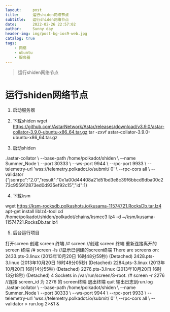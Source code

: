 ```yaml
---
layout:     post
title:      运行shiden网络节点
subtitle:   运行shiden网络节点
date:       2022-02-26 22:57:02
author:     Sunny day
header-img: img/post-bg-ios9-web.jpg
catalog: true
tags:
    - 网络
    - ubuntu
    - 服务器
---
```


>运行shiden网络节点

# 运行shiden网络节点


1. 启动服务器

2. 下载shiden
wget https://github.com/AstarNetwork/Astar/releases/download/v3.9.0/astar-collator-3.9.0-ubuntu-x86_64.tar.gz tar -zxvf astar-collator-3.9.0-ubuntu-x86_64.tar.gz

3. 启动shiden

./astar-collator \ --base-path /home/polkadot/shiden \ --name Summer_Node \ --port 30333 \ --ws-port 9944 \ --rpc-port 9933 \ --telemetry-url 'wss://telemetry.polkadot.io/submit/ 0' \ --rpc-cors all \ --validator {"jsonrpc":"2.0","result":"0x1a00d44408a21d51bd3e8c39f6bbcd9dba00c273c955912873ed0d935ef92c15","id":1}

4. 下载ksm

wget https://ksm-rocksdb.polkashots.io/kusama-11574721.RocksDb.tar.lz4 apt-get install liblz4-tool cd /home/polkadot/shiden/polkadot/chains/ksmcc3 lz4 -d ~/ksm/kusama-11574721.RocksDb.tar.lz4

5. 后台运行项目

打开screen 创建 screen 终端 /# screen //创建 screen 终端 重新连接离开的 screen 终端 /# screen -ls //显示已创建的screen终端 There are screens on: 2433.pts-3.linux (2013年10月20日 16时48分59秒) (Detached) 2428.pts-3.linux (2013年10月20日 16时48分05秒) (Detached) 2284.pts-3.linux (2013年10月20日 16时14分55秒) (Detached) 2276.pts-3.linux (2013年10月20日 16时13分18秒) (Detached) 4 Sockets in /var/run/screen/S-root. /# screen -r 2276 //连接 screen_id 为 2276 的 screen终端 退出终端 quit 输出日志到run.log ./astar-collator \ --base-path /home/polkadot/shiden \ --name Summer_Node \ --port 30333 \ --ws-port 9944 \ --rpc-port 9933 \ --telemetry-url 'wss://telemetry.polkadot.io/submit/ 0' \ --rpc-cors all \ --validator > run.log 2>&1 &


